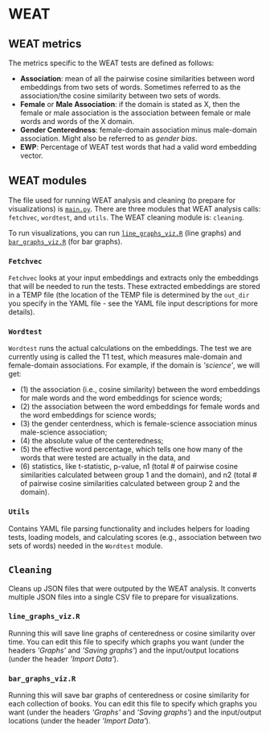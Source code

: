 # WEAT
## WEAT metrics
The metrics specific to the WEAT tests are defined as follows:

* **Association**: mean of all the pairwise cosine similarities between word embeddings from two sets of words. Sometimes referred to as the association/the cosine similarity between two sets of words.
* **Female** or **Male Association**: if the domain is stated as X, then the female or male association is the association between female or male words and words of the X domain.
* **Gender Centeredness**: female-domain association minus male-domain association. Might also be referred to as *gender bias*.
* **EWP**: Percentage of WEAT test words that had a valid word embedding vector.

## WEAT modules

The file used for running WEAT analysis and cleaning (to prepare for visualizations) is [`main.py`](https://github.com/miielab/miienlp/blob/main/miienlp/weat/main.py). There are three modules that WEAT analysis calls: `fetchvec`, `wordtest`, and `utils`. The WEAT cleaning module is: `cleaning`.

To run visualizations, you can run [`line_graphs_viz.R`](https://github.com/miielab/miienlp/blob/main/miienlp/weat/line_graphs_viz.R) (line graphs) and [`bar_graphs_viz.R`](https://github.com/miielab/miienlp/blob/main/miienlp/weat/bar_graphs_viz.R) (for bar graphs).

### `Fetchvec`

`Fetchvec` looks at your input embeddings and extracts only the embeddings that will be needed to run the tests. These extracted embeddings are stored in a TEMP file (the location of the TEMP file is determined by the `out_dir` you specify in the YAML file - see the YAML file input descriptions for more details).

### `Wordtest`

`Wordtest` runs the actual calculations on the embeddings. The test we are currently using is called the T1 test, which measures male-domain and female-domain associations. For example, if the domain is *'science'*, we will get:
* (1) the association (i.e., cosine similarity) between the word embeddings for male words and the word embeddings for science words; 
* (2) the association between the word embeddings for female words and the word embeddings for science words; 
* (3) the gender centerdness, which is female-science association minus male-science association; 
* (4) the absolute value of the centeredness;  
* (5) the effective word percentage, which tells one how many of the words that were tested are actually in the data, and 
* (6) statistics, like t-statistic, p-value, n1 (total # of pairwise cosine similarities calculated between group 1 and the domain), and n2 (total # of pairwise cosine similarities calculated between group 2 and the domain).

### `Utils`

Contains YAML file parsing functionality and includes helpers for loading tests, loading models, and calculating scores (e.g., association between two sets of words) needed in the `Wordtest` module.

## `Cleaning`

Cleans up JSON files that were outputed by the WEAT analysis. It converts multiple JSON files into a single CSV file to prepare for visualizations.

### `line_graphs_viz.R`

Running this will save line graphs of centeredness or cosine similarity over time. You can edit this file to specify which graphs you want (under the headers *'Graphs'* and *'Saving graphs'*) and the input/output locations  (under the header *'Import Data'*).

### `bar_graphs_viz.R`

Running this will save bar graphs of centeredness or cosine similarity for each collection of books. You can edit this file to specify which graphs you want (under the headers *'Graphs'* and *'Saving graphs'*) and the input/output locations (under the header *'Import Data'*).


